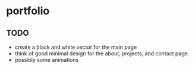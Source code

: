 # portfolio

## TODO

- create a black and white vector for the main page
- think of good minimal design for the about, projects, and contact page.
- possibly some animations
